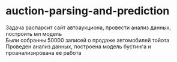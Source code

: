 # auction-parsing-and-prediction
Задача распарсит сайт автоаукциона, провести анализ данных, построить мл модель  
Были собранны 50000 записей о продаже автомобилей тойота  
Проведен анализ данных, построена модель бустинга и проанализирована ее работа
